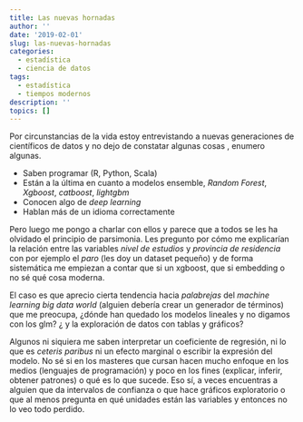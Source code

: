 ```yaml
---
title: Las nuevas hornadas
author: ''
date: '2019-02-01'
slug: las-nuevas-hornadas
categories:
  - estadística
  - ciencia de datos
tags:
  - estadística
  - tiempos modernos
description: ''
topics: []
---
```


Por circunstancias de la vida estoy entrevistando a nuevas generaciones de científicos de datos y no dejo de constatar algunas cosas , enumero algunas.

* Saben programar (R, Python, Scala)
* Están a la última en cuanto a modelos ensemble, *Random Forest*, *Xgboost*, *catboost*, *lightgbm*
* Conocen algo de *deep learning*
* Hablan más de un idioma correctamente

Pero luego me pongo a charlar con ellos y parece que a todos se les ha olvidado el principio de parsimonia. Les pregunto por cómo me explicarían la relación entre las variables *nivel de estudios* y *provincia de residencia* con por ejemplo el *paro* (les doy un dataset pequeño) y de forma sistemática me empiezan a contar que si un xgboost, que si embedding  o no sé qué cosa moderna. 

El caso es que aprecio cierta tendencia hacia *palabrejas* del *machine learning big data world* (alguien debería crear un generador de términos) que me preocupa, ¿dónde han quedado los modelos lineales y no digamos con los glm? ¿ y la exploración de datos con tablas y gráficos? 

Algunos ni siquiera me saben interpretar un coeficiente de regresión, ni lo que es *ceteris paribus* ni un efecto marginal o escribir la expresión del modelo. No sé si en los masteres que cursan hacen mucho enfoque en los medios (lenguajes de programación) y poco en los fines (explicar, inferir, obtener patrones) o qué es lo que sucede. Eso sí, a veces encuentras a alguien que da intervalos de confianza o que hace gráficos exploratorio o que al menos pregunta en qué unidades están las variables y entonces no lo veo todo perdido. 





